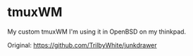 # tmuxWM
My custom tmuxWM
I'm using it in OpenBSD on my thinkpad.

Original: https://github.com/TrilbyWhite/junkdrawer
